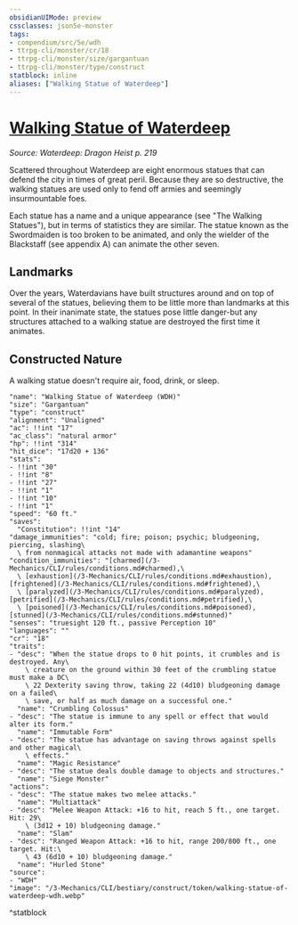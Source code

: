 ```yaml
---
obsidianUIMode: preview
cssclasses: json5e-monster
tags:
- compendium/src/5e/wdh
- ttrpg-cli/monster/cr/18
- ttrpg-cli/monster/size/gargantuan
- ttrpg-cli/monster/type/construct
statblock: inline
aliases: ["Walking Statue of Waterdeep"]
---
```

# [Walking Statue of Waterdeep](3-Mechanics\CLI\bestiary\construct/walking-statue-of-waterdeep-wdh.md)
*Source: Waterdeep: Dragon Heist p. 219*  

Scattered throughout Waterdeep are eight enormous statues that can defend the city in times of great peril. Because they are so destructive, the walking statues are used only to fend off armies and seemingly insurmountable foes.

Each statue has a name and a unique appearance (see "The Walking Statues"), but in terms of statistics they are similar. The statue known as the Swordmaiden is too broken to be animated, and only the wielder of the Blackstaff (see appendix A) can animate the other seven.

## Landmarks

Over the years, Waterdavians have built structures around and on top of several of the statues, believing them to be little more than landmarks at this point. In their inanimate state, the statues pose little danger-but any structures attached to a walking statue are destroyed the first time it animates.

## Constructed Nature

A walking statue doesn't require air, food, drink, or sleep.

```statblock
"name": "Walking Statue of Waterdeep (WDH)"
"size": "Gargantuan"
"type": "construct"
"alignment": "Unaligned"
"ac": !!int "17"
"ac_class": "natural armor"
"hp": !!int "314"
"hit_dice": "17d20 + 136"
"stats":
- !!int "30"
- !!int "8"
- !!int "27"
- !!int "1"
- !!int "10"
- !!int "1"
"speed": "60 ft."
"saves":
  "Constitution": !!int "14"
"damage_immunities": "cold; fire; poison; psychic; bludgeoning, piercing, slashing\
  \ from nonmagical attacks not made with adamantine weapons"
"condition_immunities": "[charmed](/3-Mechanics/CLI/rules/conditions.md#charmed),\
  \ [exhaustion](/3-Mechanics/CLI/rules/conditions.md#exhaustion), [frightened](/3-Mechanics/CLI/rules/conditions.md#frightened),\
  \ [paralyzed](/3-Mechanics/CLI/rules/conditions.md#paralyzed), [petrified](/3-Mechanics/CLI/rules/conditions.md#petrified),\
  \ [poisoned](/3-Mechanics/CLI/rules/conditions.md#poisoned), [stunned](/3-Mechanics/CLI/rules/conditions.md#stunned)"
"senses": "truesight 120 ft., passive Perception 10"
"languages": ""
"cr": "18"
"traits":
- "desc": "When the statue drops to 0 hit points, it crumbles and is destroyed. Any\
    \ creature on the ground within 30 feet of the crumbling statue must make a DC\
    \ 22 Dexterity saving throw, taking 22 (4d10) bludgeoning damage on a failed\
    \ save, or half as much damage on a successful one."
  "name": "Crumbling Colossus"
- "desc": "The statue is immune to any spell or effect that would alter its form."
  "name": "Immutable Form"
- "desc": "The statue has advantage on saving throws against spells and other magical\
    \ effects."
  "name": "Magic Resistance"
- "desc": "The statue deals double damage to objects and structures."
  "name": "Siege Monster"
"actions":
- "desc": "The statue makes two melee attacks."
  "name": "Multiattack"
- "desc": "Melee Weapon Attack: +16 to hit, reach 5 ft., one target. Hit: 29\
    \ (3d12 + 10) bludgeoning damage."
  "name": "Slam"
- "desc": "Ranged Weapon Attack: +16 to hit, range 200/800 ft., one target. Hit:\
    \ 43 (6d10 + 10) bludgeoning damage."
  "name": "Hurled Stone"
"source":
- "WDH"
"image": "/3-Mechanics/CLI/bestiary/construct/token/walking-statue-of-waterdeep-wdh.webp"
```
^statblock